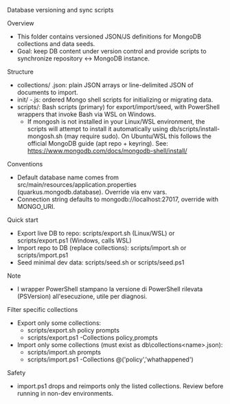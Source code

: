Database versioning and sync scripts

Overview
- This folder contains versioned JSON/JS definitions for MongoDB collections and data seeds.
- Goal: keep DB content under version control and provide scripts to synchronize repository <-> MongoDB instance.

Structure
- collections/ <collectionName>.json: plain JSON arrays or line-delimited JSON of documents to import.
- init/ <n>-<description>.js: ordered Mongo shell scripts for initializing or migrating data.
- scripts/: Bash scripts (primary) for export/import/seed, with PowerShell wrappers that invoke Bash via WSL on Windows.
  - If mongosh is not installed in your Linux/WSL environment, the scripts will attempt to install it automatically using db/scripts/install-mongosh.sh (may require sudo). On Ubuntu/WSL this follows the official MongoDB guide (apt repo + keyring). See: https://www.mongodb.com/docs/mongodb-shell/install/

Conventions
- Default database name comes from src/main/resources/application.properties (quarkus.mongodb.database). Override via env vars.
- Connection string defaults to mongodb://localhost:27017, override with MONGO_URI.

Quick start
- Export live DB to repo: scripts/export.sh (Linux/WSL) or scripts/export.ps1 (Windows, calls WSL)
- Import repo to DB (replace collections): scripts/import.sh or scripts/import.ps1
- Seed minimal dev data: scripts/seed.sh or scripts/seed.ps1

Note
- I wrapper PowerShell stampano la versione di PowerShell rilevata (PSVersion) all'esecuzione, utile per diagnosi.

Filter specific collections
- Export only some collections:
  - scripts/export.sh policy prompts
  - scripts/export.ps1 -Collections policy,prompts
- Import only some collections (must exist as db\collections\<name>.json):
  - scripts/import.sh prompts
  - scripts/import.ps1 -Collections @('policy','whathappened')

Safety
- import.ps1 drops and reimports only the listed collections. Review before running in non-dev environments.
